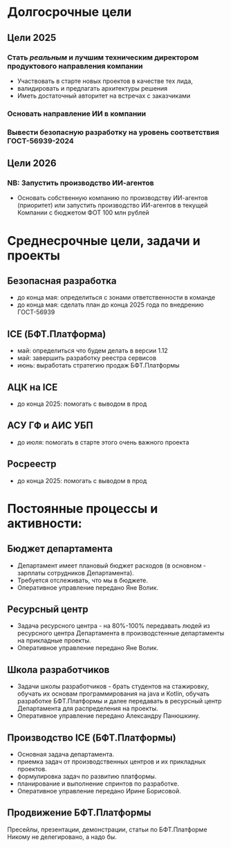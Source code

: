 # Долгосрочные цели

## Цели 2025

### Стать _реальным_ и лучшим техническим директором продуктового направления компании
  - Участвовать в старте новых проектов в качестве тех лида, 
  - валидировать и предлагать архитектуры решения
  - Иметь достаточный авторитет на встречах с заказчиками
### Основать направление ИИ в компании
### Вывести безопасную разработку на уровень соответствия  ГОСТ-56939-2024

## Цели 2026
### NB: Запустить производство ИИ-агентов
- Основать собственную компанию по производству ИИ-агентов (приоритет)
или запустить производство ИИ-агентов в текущей Компании с бюджетом ФОТ 100 млн рублей 

# Среднесрочные цели, задачи и проекты

## Безопасная разработка
  - до конца мая: определиться с зонами ответственности в команде
  - до конца мая: сделать план до конца 2025 года по внедрению ГОСТ-56939

## ICE (БФТ.Платформа)
  - май: определиться что будем делать в версии 1.12
  - май: завершить разработку реестра сервисов
  - июнь: выработать стратегию продаж БФТ.Платформы

## АЦК на ICE
  - до конца 2025: помогать с выводом в прод
   
## АСУ ГФ и АИС УБП
  - до июля: помогать в старте этого очень важного проекта

## Росреестр
  - до конца 2025: помогать с выводом в прод


# Постоянные процессы и активности:

## Бюджет департамента
  - Департамент имеет плановый бюджет расходов (в основном - зарплаты сотрудников Департамента).
  - Требуется отслеживать, что мы в бюджете. 
  - Оперативное управление передано Яне Волик.

## Ресурсный центр
  - Задача ресурсного центра - на 80%-100% передавать людей из ресурсного центра Департамента 
  в производстенные департаменты на прикладные проекты.
  - Оперативное управление передано Яне Волик.

## Школа разработчиков
  - Задачи школы разработчиков - брать студентов на стажировку, обучать их основам программирования на 
  java и Kotlin, обучать разработке БФТ.Платформы и далее передавать в ресурсный центр Департамента
   для распределения на проекты.
   - Оперативное управление передано Александру Панюшкину.

## Производство ICE (БФТ.Платформы)
  - Основная задача департамента.
  - приемка задач от производственных центров и их прикладных проектов.
  - формулировка задач по развитию платформы. 
  - планирование и выполнение спринтов по разработке.
  - Оперативное управление передано Ирине Борисовой.

## Продвижение БФТ.Платформы
  Пресейлы, презентации, демонстрации, статьи по БФТ.Платформе
  Никому не делегировано, а надо бы.
